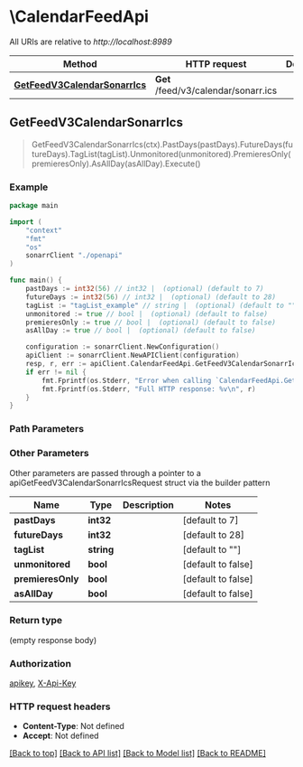 # \CalendarFeedApi

All URIs are relative to *http://localhost:8989*

Method | HTTP request | Description
------------- | ------------- | -------------
[**GetFeedV3CalendarSonarrIcs**](CalendarFeedApi.md#GetFeedV3CalendarSonarrIcs) | **Get** /feed/v3/calendar/sonarr.ics | 



## GetFeedV3CalendarSonarrIcs

> GetFeedV3CalendarSonarrIcs(ctx).PastDays(pastDays).FutureDays(futureDays).TagList(tagList).Unmonitored(unmonitored).PremieresOnly(premieresOnly).AsAllDay(asAllDay).Execute()



### Example

```go
package main

import (
    "context"
    "fmt"
    "os"
    sonarrClient "./openapi"
)

func main() {
    pastDays := int32(56) // int32 |  (optional) (default to 7)
    futureDays := int32(56) // int32 |  (optional) (default to 28)
    tagList := "tagList_example" // string |  (optional) (default to "")
    unmonitored := true // bool |  (optional) (default to false)
    premieresOnly := true // bool |  (optional) (default to false)
    asAllDay := true // bool |  (optional) (default to false)

    configuration := sonarrClient.NewConfiguration()
    apiClient := sonarrClient.NewAPIClient(configuration)
    resp, r, err := apiClient.CalendarFeedApi.GetFeedV3CalendarSonarrIcs(context.Background()).PastDays(pastDays).FutureDays(futureDays).TagList(tagList).Unmonitored(unmonitored).PremieresOnly(premieresOnly).AsAllDay(asAllDay).Execute()
    if err != nil {
        fmt.Fprintf(os.Stderr, "Error when calling `CalendarFeedApi.GetFeedV3CalendarSonarrIcs``: %v\n", err)
        fmt.Fprintf(os.Stderr, "Full HTTP response: %v\n", r)
    }
}
```

### Path Parameters



### Other Parameters

Other parameters are passed through a pointer to a apiGetFeedV3CalendarSonarrIcsRequest struct via the builder pattern


Name | Type | Description  | Notes
------------- | ------------- | ------------- | -------------
 **pastDays** | **int32** |  | [default to 7]
 **futureDays** | **int32** |  | [default to 28]
 **tagList** | **string** |  | [default to &quot;&quot;]
 **unmonitored** | **bool** |  | [default to false]
 **premieresOnly** | **bool** |  | [default to false]
 **asAllDay** | **bool** |  | [default to false]

### Return type

 (empty response body)

### Authorization

[apikey](../README.md#apikey), [X-Api-Key](../README.md#X-Api-Key)

### HTTP request headers

- **Content-Type**: Not defined
- **Accept**: Not defined

[[Back to top]](#) [[Back to API list]](../README.md#documentation-for-api-endpoints)
[[Back to Model list]](../README.md#documentation-for-models)
[[Back to README]](../README.md)

